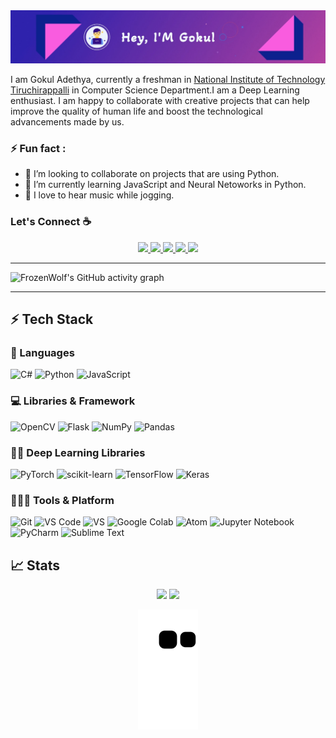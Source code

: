 <!-- # Hey, I am Gokul! Great to see you here! <img src="https://raw.githubusercontent.com/FrozenWolf-Cyber/FrozenWolf-Cyber/master/src/wave.gif?token=ATQS65XWY4MME7NJYAZ4LCTBN34AU" width="30px"> -->
<!-- 
<img src="https://raw.githubusercontent.com/FrozenWolf-Cyber/FrozenWolf-Cyber/master/src/header_.png?token=ATQS65TR7ETTG5RLJUDIDBLBN34HE"> -->
<img src="https://github.com/FrozenWolf-Cyber/FrozenWolf-Cyber/blob/main/src/header_new.jpg">

I am Gokul Adethya, currently a freshman in [National Institute of Technology Tiruchirappalli](https://www.nitt.edu/) in Computer Science Department.I am a Deep Learning enthusiast. I am happy to collaborate with creative projects that can help improve the quality of human life and boost the technological advancements made by us.

### ⚡ Fun fact :

 - 👯 I’m looking to collaborate on projects that are using Python.
 - 🌱 I’m currently learning JavaScript and Neural Netoworks in Python.
 - 🎵 I love to hear music while jogging.


### Let's Connect ☕

<p align="center">
	<a href="https://twitter.com/FrozenW17210314">
		<img src="https://img.shields.io/badge/Twitter-1DA1F2?style=for-the-badge&logo=twitter&logoColor=white" />
	</a>
	<a href="https://www.instagram.com/frozenwolf2003/">
		<img src="https://img.shields.io/badge/Instagram-E4405F?style=for-the-badge&logo=instagram&logoColor=white" />
	</a>
	<a href="https://dev.to/frozenwolf">
		<img src="https://img.shields.io/badge/dev.to-0A0A0A?style=for-the-badge&logo=devdotto&logoColor=white" />
	</a>
  	<a href="mailto:frozenwolf2003.com@gmail.com">
		<img src="https://img.shields.io/badge/Gmail-D14836?style=for-the-badge&logo=gmail&logoColor=white" />
	</a>
  	<a href="https://discord.gg/hhk9Degq">
		<img src="https://img.shields.io/badge/%3CServer%3E-%237289DA.svg?style=for-the-badge&logo=discord&logoColor=white" />
	</a>
	
</p>

---

![FrozenWolf's GitHub activity graph](https://activity-graph.herokuapp.com/graph?username=FrozenWolf-Cyber&hide_border=true&theme=rogue&bg_color=172F45&color=BDDFFF&line=96BAFF)

---

## ⚡ Tech Stack

### 🚀 Languages

![C#](https://img.shields.io/badge/C%23-239120?style=for-the-badge&logo=c-sharp&logoColor=white)
![Python](https://img.shields.io/badge/Python-FFD43B?style=for-the-badge&logo=python&logoColor=306998)
![JavaScript](https://img.shields.io/badge/JavaScript-323330?style=for-the-badge&logo=javascript&logoColor=F7DF1E)

### 💻 Libraries & Framework

![OpenCV](https://img.shields.io/badge/OpenCV-27338e?style=for-the-badge&logo=OpenCV&logoColor=white)
![Flask](https://img.shields.io/badge/flask-%23000.svg?style=for-the-badge&logo=flask&logoColor=white)
![NumPy](https://img.shields.io/badge/numpy-%23013243.svg?style=for-the-badge&logo=numpy&logoColor=white)
![Pandas](https://img.shields.io/badge/pandas-%23150458.svg?style=for-the-badge&logo=pandas&logoColor=white)

### :man_technologist: Deep Learning Libraries

![PyTorch](https://img.shields.io/badge/PyTorch-%23EE4C2C.svg?style=for-the-badge&logo=PyTorch&logoColor=white)
![scikit-learn](https://img.shields.io/badge/scikit--learn-%23F7931E.svg?style=for-the-badge&logo=scikit-learn&logoColor=white)
![TensorFlow](https://img.shields.io/badge/TensorFlow-%23FF6F00.svg?style=for-the-badge&logo=TensorFlow&logoColor=white)
![Keras](https://img.shields.io/badge/Keras-%23D00000.svg?style=for-the-badge&logo=Keras&logoColor=white)

### 🧑🏻‍💻 Tools & Platform

![Git](https://img.shields.io/badge/Git-F05032?style=for-the-badge&logo=git&logoColor=white)
![VS Code](https://img.shields.io/badge/Visual_Studio_Code-0078D4?style=for-the-badge&logo=visual%20studio%20code&logoColor=white)
![VS](https://img.shields.io/badge/Visual_Studio-5C2D91?style=for-the-badge&logo=visual%20studio&logoColor=white)
![Google Colab](https://img.shields.io/badge/Colab-F9AB00?style=for-the-badge&logo=googlecolab&color=525252)
![Atom](https://img.shields.io/badge/Atom-%2366595C.svg?style=for-the-badge&logo=atom&logoColor=white)
![Jupyter Notebook](https://img.shields.io/badge/jupyter-%23FA0F00.svg?style=for-the-badge&logo=jupyter&logoColor=white)
![PyCharm](https://img.shields.io/badge/pycharm-143?style=for-the-badge&logo=pycharm&logoColor=black&color=black&labelColor=green)
![Sublime Text](https://img.shields.io/badge/sublime_text-%23575757.svg?style=for-the-badge&logo=sublime-text&logoColor=important)

## 📈 Stats

<p align="center">
  <img width="48%" src="https://github-readme-stats.vercel.app/api?username=FrozenWolf-Cyber&show_icons=true&hide_border=true&theme=prussian" />
  <img width="48%" src="https://github-readme-streak-stats.herokuapp.com/?user=FrozenWolf-Cyber&hide_border=true&theme=prussian" />
</p>

<p align="center">
   <img src="https://github.com/FrozenWolf-Cyber/FrozenWolf-Cyber/blob/output/github-contribution-grid-snake.svg" alt="snake">
</p>
